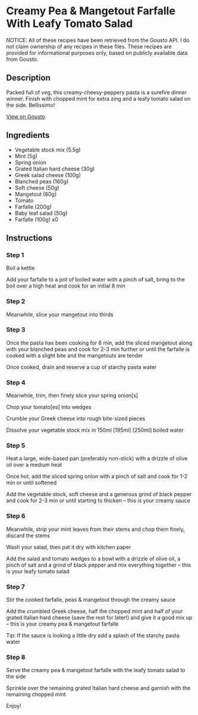 # Creamy Pea & Mangetout Farfalle With Leafy Tomato Salad

NOTICE: All of these recipes have been retrieved from the Gousto API. I do not claim ownership of any recipes in these files. These recipes are provided for informational purposes only, based on publicly available data from Gousto.

## Description

Packed full of veg, this creamy-cheesy-peppery pasta is a surefire dinner winner. Finish with chopped mint for extra zing and a leafy tomato salad on the side. Bellissimo! 


[View on Gousto](https://www.gousto.co.uk/recipes/cookbook/creamy-pea-sugar-snap-farfalle-with-leafy-tomato-salad)

## Ingredients

- Vegetable stock mix (5.5g)
- Mint (5g)
- Spring onion
- Grated Italian hard cheese (30g)
- Greek salad cheese (100g)
- Blanched peas (160g)
- Soft cheese (50g)
- Mangetout (80g)
- Tomato
- Farfalle (200g)
- Baby leaf salad (50g)
- Farfalle (100g) x0

## Instructions


### Step 1

Boil a kettle

Add your farfalle to a pot of boiled water with a pinch of salt, bring to the boil over a high heat and cook for an initial 8 min


### Step 2

Meanwhile, slice your mangetout into thirds


### Step 3

Once the pasta has been cooking for 8 min, add the sliced mangetout along with your blanched peas and cook for 2-3 min further or until the farfalle is cooked with a slight bite and the mangetouts are tender

Once cooked, drain and reserve a cup of starchy pasta water


### Step 4

Meanwhile, trim, then finely slice your spring onion[s]

Chop your tomato[es] into wedges

Crumble your Greek cheese into rough bite-sized pieces

Dissolve your vegetable stock mix in 150ml <span class="text-purple">[195ml]</span> <span class="text-danger">[250ml]</span> boiled water


### Step 5

Heat a large, wide-based pan (preferably non-stick) with a drizzle of olive oil over a medium heat

Once hot, add the sliced spring onion with a pinch of salt and cook for 1-2 min or until softened

Add the vegetable stock, soft cheese and a generous grind of black pepper and cook for 2-3 min or until starting to thicken – this is your creamy sauce


### Step 6

Meanwhile, strip your mint leaves from their stems and chop them finely, discard the stems

Wash your salad, then pat it dry with kitchen paper

Add the salad and tomato wedges to a bowl with a drizzle of olive oil, a pinch of salt and a grind of black pepper and mix everything together – this is your leafy tomato salad


### Step 7

Stir the cooked farfalle, peas & mangetout through the creamy sauce

Add the crumbled Greek cheese, half the chopped mint and half of your grated Italian hard cheese (save the rest for later!) and give it a good mix up – this is your creamy pea & mangetout farfalle

Tip: If the sauce is looking a little dry add a splash of the starchy pasta water

### Step 8

Serve the creamy pea & mangetout farfalle with the leafy tomato salad to the side

Sprinkle over the remaining grated Italian hard cheese and garnish with the remaining chopped mint

Enjoy!

